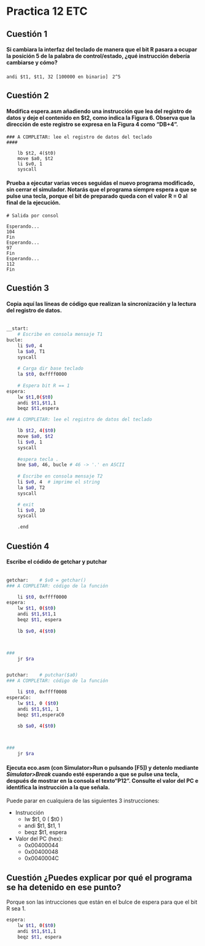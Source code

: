 # Practica 12 ETC

## Cuestión 1 

#### Si cambiara la interfaz del teclado de manera que el bit R pasara a ocupar la posición 5 de la palabra de control/estado, ¿qué instrucción debería cambiarse y cómo?

`andi $t1, $t1, 32 [100000 en binario] `
`2^5`

## Cuestión 2 

#### Modifica espera.asm añadiendo una instrucción que lea del registro de datos y deje el contenido en $t2, como indica la Figura 6. Observa que la dirección de este registro se expresa en la Figura 4 como “DB+4”.
```shell=
### A COMPLETAR: lee el registro de datos del teclado
####
    
    lb $t2, 4($t0)
    move $a0, $t2
    li $v0, 1
    syscall
```

#### Prueba a ejecutar varias veces seguidas el nuevo programa modificado, sin cerrar el simulador. Notarás que el programa siempre espera a que se pulse una tecla, porque el bit de preparado queda con el valor R = 0 al final de la ejecución.
``` 
# Salida por consol

Esperando...
104
Fin 
Esperando...
97
Fin 
Esperando...
112
Fin 

```

## Cuestión 3

#### Copia aquí las líneas de código que realizan la sincronización y la lectura del registro de datos. 
```sh

__start:
	# Escribe en consola mensaje T1
bucle:	
    li $v0, 4
    la $a0, T1
    syscall	
	
    # Carga dir base teclado
    la $t0, 0xffff0000
    
    # Espera bit R == 1
espera: 
    lw $t1,0($t0)
    andi $t1,$t1,1
    beqz $t1,espera

### A COMPLETAR: lee el registro de datos del teclado	

    lb $t2, 4($t0)
    move $a0, $t2
    li $v0, 1
    syscall
    
    #espera tecla .
    bne $a0, 46, bucle # 46 -> '.' en ASCII
    
    # Escribe en consola mensaje T2
    li $v0, 4  # imprime el string
    la $a0, T2
    syscall

    # exit
    li $v0, 10
    syscall			

    .end
```

## Cuestión 4
#### Escribe el códido de getchar y putchar

```sh

getchar:    # $v0 = getchar()
### A COMPLETAR: código de la función

    li $t0, 0xffff0000
espera:
    lw $t1, 0($t0)
    andi $t1,$t1,1
    beqz $t1, espera
    
    lb $v0, 4($t0)  



###
    jr $ra


putchar:    # putchar($a0)
### A COMPLETAR: código de la función

    li $t0, 0xffff0008
esperaCo: 
    lw $t1, 0 ($t0)
    andi $t1,$t1, 1
    beqz $t1,esperaC0
    
    sb $a0, 4($t0)



###
    jr $ra

```

#### Ejecuta eco.asm (con Simulator>Run o pulsando [F5]) y detenlo mediante *Simulator>Break* cuando esté esperando a que se pulse una tecla, después de mostrar en la consola el texto“**P12**”. Consulte el valor del PC e identifica la instrucción a la que señala.

Puede parar en cualquiera de las siguientes 3 instrucciones:

- Instrucción 
    - lw $t1, 0 ( $t0 )
    - andi $t1, $t1, 1
    - beqz $t1, espera 
- Valor del PC (hex): 
    - 0x00400044
    - 0x00400048
    - 0x0040004C

## Cuestión ¿Puedes explicar por qué el programa se ha detenido en ese punto? 

Porque son las intrucciones que están en el bulce de espera para que el bit R sea 1.

```sh
espera:
    lw $t1, 0($t0)
    andi $t1,$t1,1
    beqz $t1, espera
    
```
